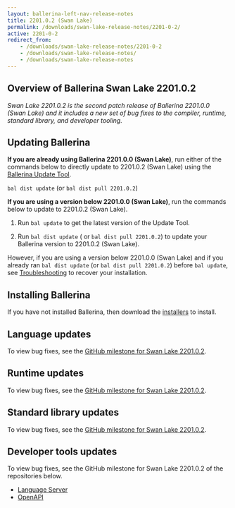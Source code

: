 ```yaml
---
layout: ballerina-left-nav-release-notes
title: 2201.0.2 (Swan Lake) 
permalink: /downloads/swan-lake-release-notes/2201-0-2/
active: 2201-0-2
redirect_from: 
    - /downloads/swan-lake-release-notes/2201-0-2
    - /downloads/swan-lake-release-notes/
    - /downloads/swan-lake-release-notes
---
```


## Overview of Ballerina Swan Lake 2201.0.2

<em>Swan Lake 2201.0.2 is the second patch release of Ballerina 2201.0.0 (Swan Lake) and it includes a new set of bug fixes to the compiler, runtime, standard library, and developer tooling.</em> 

## Updating Ballerina

**If you are already using Ballerina 2201.0.0 (Swan Lake)**, run either of the commands below to directly update to 2201.0.2 (Swan Lake) using the [Ballerina Update Tool](/learn/cli-documentation/update-tool/).

`bal dist update` (or `bal dist pull 2201.0.2`)

**If you are using a version below 2201.0.0 (Swan Lake)**, run the commands below to update to 2201.0.2 (Swan Lake).

1. Run `bal update` to get the latest version of the Update Tool.

2. Run `bal dist update` ( or `bal dist pull 2201.0.2`) to update your Ballerina version to 2201.0.2 (Swan Lake).

However, if you are using a version below 2201.0.0 (Swan Lake) and if you already ran `bal dist update` (or `bal dist pull 2201.0.2`) before `bal update`, see [Troubleshooting](/downloads/swan-lake-release-notes/2201-0-0-swan-lake/#troubleshooting) to recover your installation.

## Installing Ballerina

If you have not installed Ballerina, then download the [installers](/downloads/#swanlake) to install.

## Language updates

To view bug fixes, see the [GitHub milestone for Swan Lake 2201.0.2](https://github.com/ballerina-platform/ballerina-lang/issues?q=is%3Aissue+is%3Aclosed+label%3AType%2FBug+label%3ATeam%2FCompilerFE+milestone%3A%22Ballerina+2201.0.2%22).

## Runtime updates

To view bug fixes, see the [GitHub milestone for Swan Lake 2201.0.2](https://github.com/ballerina-platform/ballerina-lang/issues?q=is%3Aissue+is%3Aclosed+label%3AType%2FBug+label%3ATeam%2FjBallerina+milestone%3A%22Ballerina+2201.0.2%22).

## Standard library updates

To view bug fixes, see the [GitHub milestone for Swan Lake 2201.0.2](https://github.com/ballerina-platform/ballerina-standard-library/issues?q=is%3Aclosed+is%3Aissue+milestone%3A%22Swan+Lake+2201.0.2%22+label%3AType%2FBug).

## Developer tools updates

To view bug fixes, see the GitHub milestone for Swan Lake 2201.0.2 of the repositories below.

- [Language Server](https://github.com/ballerina-platform/ballerina-lang/issues?q=is%3Aissue+is%3Aclosed+label%3ATeam%2FLanguageServer+milestone%3A%22Ballerina+2201.0.2%22+label%3AType%2FBug)
- [OpenAPI](https://github.com/ballerina-platform/openapi-tools/issues?q=is%3Aissue+label%3AType%2FBug+milestone%3A1.0.2+is%3Aclosed)

<!-- <style>.cGitButtonContainer, .cBallerinaTocContainer {display:none;}</style> -->
